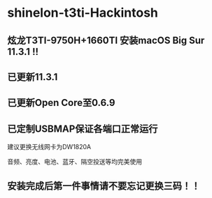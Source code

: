 # shinelon-t3ti-Hackintosh
炫龙T3TI-9750H+1660TI 安装macOS Big Sur 11.3.1 !!
----

已更新11.3.1
----


已更新Open Core至0.6.9
----
已定制USBMAP保证各端口正常运行
----

建议更换无线网卡为DW1820A


音频、亮度、电池、蓝牙、隔空投送等均完美使用



安装完成后第一件事情请不要忘记更换三码！！
----
